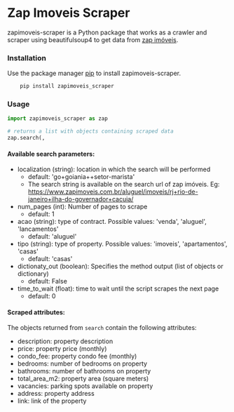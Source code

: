 # Zap Imoveis Scraper

zapimoveis-scraper is a Python package that works as a crawler and scraper using beautifulsoup4 to get data from [zap imóveis](https://zapimoveis.com.br).


### Installation

Use the package manager [pip](https://pip.pypa.io/en/stable/) to install zapimoveis-scraper.
```bash
    pip install zapimoveis_scraper
```

### Usage

```python
import zapimoveis_scraper as zap

# returns a list with objects containing scraped data
zap.search(, 
```

#### Available search parameters:
* localization (string): location in which the search will be performed
  * default: 'go+goiania++setor-marista'
  * The search string is available on the search url of zap imóveis. Eg: https://www.zapimoveis.com.br/aluguel/imoveis/rj+rio-de-janeiro+ilha-do-governador+cacuia/
* num\_pages (int): Number of pages to scrape
  * default: 1
* acao (string): type of contract. Possible values: 'venda', 'aluguel', 'lancamentos'
  * default: 'aluguel'
* tipo (string): type of property. Possible values: 'imoveis', 'apartamentos', 'casas'
  * default: 'casas'
* dictionaty\_out (boolean): Specifies the method output (list of objects or dictionary)
  * default: False
* time_to_wait (float): time to wait until the script scrapes the next page
  * default: 0

#### Scraped attributes:
The objects returned from `search` contain the following attributes:
* description: property description
* price: property price (monthly)
* condo\_fee: property condo fee (monthly)
* bedrooms: number of bedrooms on property
* bathrooms: number of bathrooms on property
* total\_area\_m2: property area (square meters)
* vacancies: parking spots available on property
* address: property address
* link: link of the property
